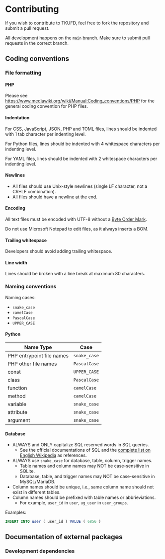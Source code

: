 # Contributing

If you wish to contribute to TKUFD, feel free to fork the repository and submit
a pull request.

All development happens on the `main` branch. Make sure to submit pull requests
in the correct branch.

## Coding conventions

### File formatting

#### PHP

Please see <https://www.mediawiki.org/wiki/Manual:Coding_conventions/PHP> for
the general coding convention for PHP files.

#### Indentation

For CSS, JavaScript, JSON, PHP and TOML files, lines should be indented with
1 tab character per indenting level.

For Python files, lines should be indented with 4 whitespace characters
per indenting level.

For YAML files, lines should be indented with 2 whitespace characters per
indenting level.

#### Newlines

* All files should use Unix-style newlines (single LF character, not a CR+LF
  combination).
* All files should have a newline at the end.

#### Encoding

All text files must be encoded with UTF-8 without a
[Byte Order Mark](https://en.wikipedia.org/wiki/Byte_order_mark).

Do not use Microsoft Notepad to edit files, as it always inserts a BOM.

#### Trailing whitespace

Developers should avoid adding trailing whitespace.

#### Line width

Lines should be broken with a line break at maximum 80 characters.

### Naming conventions

Naming cases:

* `snake_case`
* `camelCase`
* `PascalCase`
* `UPPER_CASE`

#### Python

| Name Type                 | Case         |
| -------------------       | ------------ |
| PHP entrypoint file names | `snake_case` |
| PHP other file names      | `PascalCase` |
| const                     | `UPPER_CASE` |
| class                     | `PascalCase` |
| function                  | `camelCase`  |
| method                    | `camelCase`  |
| variable                  | `snake_case` |
| attribute                 | `snake_case` |
| argument                  | `snake_case` |

#### Database

* ALWAYS and ONLY capitalize SQL reserved words in SQL queries.
  * See the official documentations of SQL and the
  [complete list on English Wikipedia](https://en.wikipedia.org/wiki/List_of_SQL_reserved_words)
  as references.
* ALWAYS use `snake_case` for database, table, column, trigger names.
  * Table names and column names may NOT be case-sensitive in SQLite.
  * Database, table, and trigger names may NOT be case-sensitive in
  MySQL/MariaDB.
* Column names should be unique, i.e., same column name should not exist in
  different tables.
* Column names should be prefixed with table names or abbrieviations.
  * For example, `user_id` in `user`, `ug_user` in `user_groups`.

Examples:

```sql
INSERT INTO user ( user_id ) VALUE ( 6856 )
```

## Documentation of external packages

### Development dependencies
